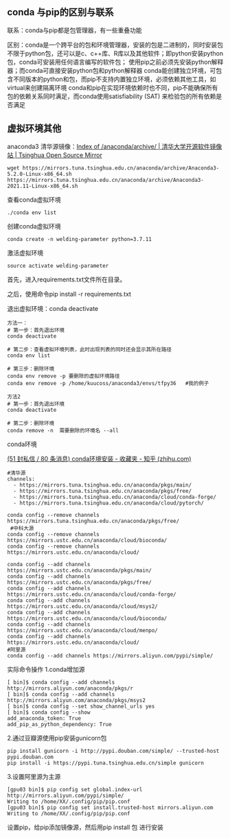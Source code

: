 ## conda 与pip的区别与联系

联系：conda与pip都是包管理器，有一些重叠功能

区别：conda是一个跨平台的包和环境管理器，安装的包是二进制的，同时安装包不限于python包，还可以是c、c++库、R库以及其他软件；即python安装python包，conda可安装用任何语言编写的软件包；
使用pip之前必须先安装python解释器；而conda可直接安装python包和python解释器
conda能创建独立环境，可包含不同版本的python和包，而pip不支持内置独立环境，必须依赖其他工具，如virtual来创建隔离环境
conda和pip在实现环境依赖时也不同，pip不能确保所有包的依赖关系同时满足，而conda使用satisfiability (SAT) 来检验包的所有依赖是否满足


## 虚拟环境其他

anaconda3 清华源镜像：[Index of /anaconda/archive/ | 清华大学开源软件镜像站 | Tsinghua Open Source Mirror](https://mirrors.tuna.tsinghua.edu.cn/anaconda/archive/)
```
wget https://mirrors.tuna.tsinghua.edu.cn/anaconda/archive/Anaconda3-5.2.0-Linux-x86_64.sh
https://mirrors.tuna.tsinghua.edu.cn/anaconda/archive/Anaconda3-2021.11-Linux-x86_64.sh
```

查看conda虚拟环境
```
./conda env list
```


创建conda虚拟环境
```
conda create -n welding-parameter python=3.7.11
```

激活虚拟环境
```
source activate welding-parameter
```


首先，进入requirements.txt文件所在目录。

之后，使用命令pip install -r requirements.txt

退出虚拟环境：conda deactivate


```text
方法一：
# 第一步：首先退出环境
conda deactivate
 
# 第二步：查看虚拟环境列表，此时出现列表的同时还会显示其所在路径
conda env list
 
# 第三步：删除环境
conda env remove -p 要删除的虚拟环境路径
conda env remove -p /home/kuucoss/anaconda3/envs/tfpy36   #我的例子

方法2
# 第一步：首先退出环境
conda deactivate
 
# 第二步：删除环境
conda remove -n  需要删除的环境名 --all
```

conda环境

[(51 封私信 / 80 条消息) conda环境安装 - 收藏夹 - 知乎 (zhihu.com)](https://www.zhihu.com/collection/749707738)

```
#清华源
channels:
  - https://mirrors.tuna.tsinghua.edu.cn/anaconda/pkgs/main/
  - https://mirrors.tuna.tsinghua.edu.cn/anaconda/pkgs/free/
  - https://mirrors.tuna.tsinghua.edu.cn/anaconda/cloud/conda-forge/
  - https://mirrors.tuna.tsinghua.edu.cn/anaconda/cloud/pytorch/

conda config --remove channels https://mirrors.tuna.tsinghua.edu.cn/anaconda/pkgs/free/  
 #中科大源
conda config --remove channels https://mirrors.ustc.edu.cn/anaconda/cloud/bioconda/  
conda config --remove channels https://mirrors.ustc.edu.cn/anaconda/cloud/

conda config --add channels https://mirrors.ustc.edu.cn/anaconda/pkgs/main/
conda config --add channels https://mirrors.ustc.edu.cn/anaconda/pkgs/free/
conda config --add channels https://mirrors.ustc.edu.cn/anaconda/cloud/conda-forge/
conda config --add channels https://mirrors.ustc.edu.cn/anaconda/cloud/msys2/
conda config --add channels https://mirrors.ustc.edu.cn/anaconda/cloud/bioconda/
conda config --add channels https://mirrors.ustc.edu.cn/anaconda/cloud/menpo/
conda config --add channels https://mirrors.ustc.edu.cn/anaconda/cloud/
#阿里源
conda config --add channels https://mirrors.aliyun.com/pypi/simple/               
```


实际命令操作
1.conda增加源
```
[ bin]$ conda config --add channels http://mirrors.aliyun.com/anaconda/pkgs/r
[ bin]$ conda config --add channels http://mirrors.aliyun.com/anaconda/pkgs/msys2
[ bin]$ conda config --set show_channel_urls yes
[ bin]$ conda config --show
add_anaconda_token: True
add_pip_as_python_dependency: True
```
2.通过豆瓣源使用pip安装gunicorn包
```
pip install gunicorn -i http://pypi.douban.com/simple/ --trusted-host pypi.douban.com
pip install -i https://pypi.tuna.tsinghua.edu.cn/simple gunicorn
```
3.设置阿里源为主源
```
[gpu03 bin]$ pip config set global.index-url http://mirrors.aliyun.com/pypi/simple/
Writing to /home/XX/.config/pip/pip.conf
[gpu03 bin]$ pip config set install.trusted-host mirrors.aliyun.com
Writing to /home/XX/.config/pip/pip.conf
```


设置pip，给pip添加镜像源，然后用pip install  包 进行安装



